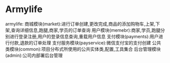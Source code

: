 # Armylife
armylife:
 商城模块(market):进行订单创建,更改完成,商品的添加购物车,上架,下架,查询详细信息,跑腿,商家,学员的订单查询
 用户模块(memebr):商家,学员,跑腿分别进行登录注册,用户的登录信息查询,重载用户信息
 支付模块(payments):用户进行付款,退款的订单处理
 支付服务模块(payservice):微信支付宝的支付创建
 公共类模块(common):项目分布式所使用的公共实体类,配置,工具集合
 后台管理模块(admin):公司内部署后台管理
